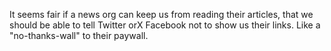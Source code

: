 It seems fair if a news org can keep us from reading their articles, that we should be able to tell Twitter orX Facebook not to show us their links. Like a "no-thanks-wall" to their paywall.
